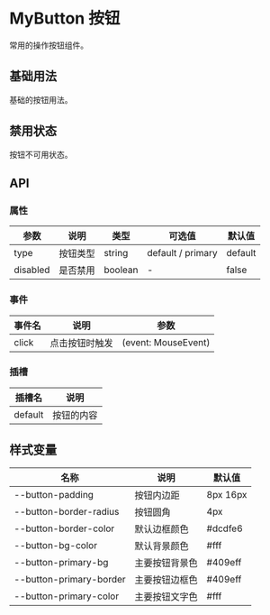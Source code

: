 # MyButton 按钮

常用的操作按钮组件。

<AnchorNav />

## 基础用法

基础的按钮用法。

<preview component_name="button-demo">
  <template #default>
    <ButtonDemo />
  </template>
</preview>

## 禁用状态

按钮不可用状态。

<preview component_name="button-demo">
  <template #default>
    <MyButton disabled>禁用按钮</MyButton>
    <MyButton type="primary" disabled>禁用主要按钮</MyButton>
  </template>
  <template #code>

```vue
<template>
  <MyButton disabled>禁用按钮</MyButton>
  <MyButton type="primary" disabled>禁用主要按钮</MyButton>
</template>
```

  </template>
</preview>

## API

### 属性

| 参数     | 说明     | 类型    | 可选值            | 默认值  |
| -------- | -------- | ------- | ----------------- | ------- |
| type     | 按钮类型 | string  | default / primary | default |
| disabled | 是否禁用 | boolean | -                 | false   |

### 事件

| 事件名 | 说明           | 参数                |
| ------ | -------------- | ------------------- |
| click  | 点击按钮时触发 | (event: MouseEvent) |

### 插槽

| 插槽名  | 说明       |
| ------- | ---------- |
| default | 按钮的内容 |

## 样式变量

| 名称                    | 说明           | 默认值   |
| ----------------------- | -------------- | -------- |
| --button-padding        | 按钮内边距     | 8px 16px |
| --button-border-radius  | 按钮圆角       | 4px      |
| --button-border-color   | 默认边框颜色   | #dcdfe6  |
| --button-bg-color       | 默认背景颜色   | #fff     |
| --button-primary-bg     | 主要按钮背景色 | #409eff  |
| --button-primary-border | 主要按钮边框色 | #409eff  |
| --button-primary-color  | 主要按钮文字色 | #fff     |
